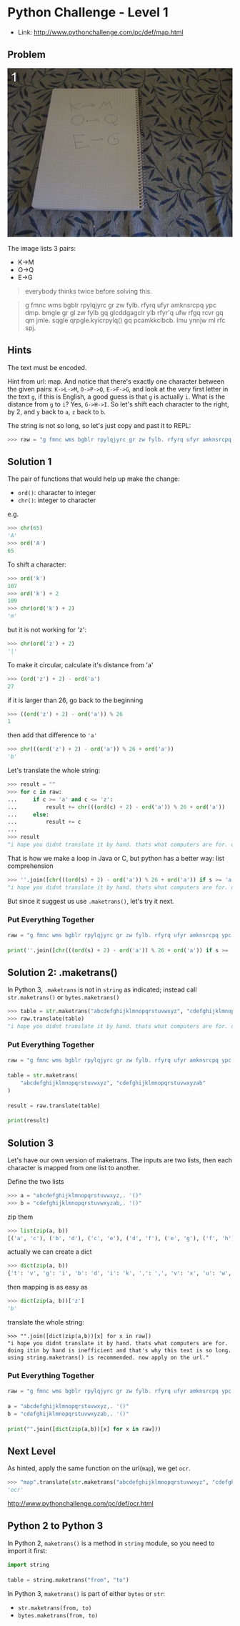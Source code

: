 # Python Challenge - Level 1

- Link: http://www.pythonchallenge.com/pc/def/map.html

Problem
-------

![](images/level1.jpg)

The image lists 3 pairs:

- K->M
- O->Q
- E->G

> everybody thinks twice before solving this.

> g fmnc wms bgblr rpylqjyrc gr zw fylb. rfyrq ufyr amknsrcpq ypc dmp. bmgle gr gl zw fylb gq glcddgagclr ylb rfyr'q ufw rfgq rcvr gq qm jmle. sqgle qrpgle.kyicrpylq() gq pcamkkclbcb. lmu ynnjw ml rfc spj.

Hints
-----

The text must be encoded.

Hint from url: map. And notice that there's exactly one character between the given pairs: ``K->L->M``, ``O->P->Q``, 
``E->F->G``, and look at the very first letter in the text ``g``, if this is English, a good guess is that ``g`` is 
actually ``i``. What is the distance from ``g`` to ``i``? Yes, ``G->H->I``. So let's shift each character to the 
right, by 2, and ``y`` back to ``a``, ``z`` back to ``b``.

The string is not so long, so let's just copy and past it to REPL:

```python
>>> raw = "g fmnc wms bgblr rpylqjyrc gr zw fylb. rfyrq ufyr amknsrcpq ypc dmp. bmgle grgl zw fylb gq glcddgagclr ylb rfyr'q ufw rfgq rcvr gq qm jmle. sqgle qrpgle.kyicrpylq() gq pcamkkclbcb. lmu ynnjw ml rfc spj."
```

Solution 1
----------

The pair of functions that would help up make the change:

- ``ord()``: character to integer
- ``chr()``: integer to character

e.g.

```python
>>> chr(65)
'A'
>>> ord('A')
65
```

To shift a character:

```python
>>> ord('k') 
107
>>> ord('k') + 2
109
>>> chr(ord('k') + 2)
'm'
```

but it is not working for 'z':

```python
>>> chr(ord('z') + 2)
'|'
```

To make it circular, calculate it's distance from 'a'

```python
>>> (ord('z') + 2) - ord('a')
27
```

if it is larger than 26, go back to the beginning

```python
>>> ((ord('z') + 2) - ord('a')) % 26
1
```

then add that difference to ``'a'``

```python
>>> chr(((ord('z') + 2) - ord('a')) % 26 + ord('a'))
'b'
```

Let's translate the whole string:

```python
>>> result = ""
>>> for c in raw:
...     if c >= 'a' and c <= 'z':
...         result += chr(((ord(c) + 2) - ord('a')) % 26 + ord('a')) 
...     else:
...         result += c
... 
>>> result
"i hope you didnt translate it by hand. thats what computers are for. doing itin by hand is inefficient and that's why this text is so long. using string.maketrans() is recommended. now apply on the url."
```

That is how we make a loop in Java or C, but python has a better way: list comprehension

```python
>>> ''.join([chr(((ord(s) + 2) - ord('a')) % 26 + ord('a')) if s >= 'a' and s <= 'z' else s for s in raw])
"i hope you didnt translate it by hand. thats what computers are for. doing itin by hand is inefficient and that's why this text is so long. using string.maketrans() is recommended. now apply on the url."
```

But since it suggest us use ``.maketrans()``, let's try it next.

### Put Everything Together

```python
raw = "g fmnc wms bgblr rpylqjyrc gr zw fylb. rfyrq ufyr amknsrcpq ypc dmp. bmgle grgl zw fylb gq glcddgagclr ylb rfyr'q ufw rfgq rcvr gq qm jmle. sqgle qrpgle.kyicrpylq() gq pcamkkclbcb. lmu ynnjw ml rfc spj."

print(''.join([chr(((ord(s) + 2) - ord('a')) % 26 + ord('a')) if s >= 'a' and s <= 'z' else s for s in raw]))
```



Solution 2: .maketrans()
------------------------

In Python 3, ``.maketrans`` is not in ``string`` as indicated; instead call ``str.maketrans()`` or ``bytes.maketrans()``

```python
>>> table = str.maketrans("abcdefghijklmnopqrstuvwxyz", "cdefghijklmnopqrstuvwxyzab")
>>> raw.translate(table)
"i hope you didnt translate it by hand. thats what computers are for. doing itin by hand is inefficient and that's why this text is so long. using string.maketrans() is recommended. now apply on the url."
```

### Put Everything Together

```python
raw = "g fmnc wms bgblr rpylqjyrc gr zw fylb. rfyrq ufyr amknsrcpq ypc dmp. bmgle grgl zw fylb gq glcddgagclr ylb rfyr'q ufw rfgq rcvr gq qm jmle. sqgle qrpgle.kyicrpylq() gq pcamkkclbcb. lmu ynnjw ml rfc spj."

table = str.maketrans(
    "abcdefghijklmnopqrstuvwxyz", "cdefghijklmnopqrstuvwxyzab"
)

result = raw.translate(table)

print(result)
```

Solution 3
----------

Let's have our own version of maketrans. The inputs are two lists, then each character is mapped from one list to 
another.


Define the two lists

```python
>>> a = "abcdefghijklmnopqrstuvwxyz,. '()"
>>> b = "cdefghijklmnopqrstuvwxyzab,. '()"
```

zip them

```python
>>> list(zip(a, b))
[('a', 'c'), ('b', 'd'), ('c', 'e'), ('d', 'f'), ('e', 'g'), ('f', 'h'), ('g', 'i'), ('h', 'j'), ('i', 'k'), ('j', 'l'), ('k', 'm'), ('l', 'n'), ('m', 'o'), ('n', 'p'), ('o', 'q'), ('p', 'r'), ('q', 's'), ('r', 't'), ('s', 'u'), ('t', 'v'), ('u', 'w'), ('v', 'x'), ('w', 'y'), ('x', 'z'), ('y', 'a'), ('z', 'b'), (',', ','), ('.', '.'), (' ', ' '), ("'", "'"), ('(', '('), (')', ')')]
```

actually we can create a dict

```python
>>> dict(zip(a, b))
{'t': 'v', 'g': 'i', 'b': 'd', 'i': 'k', ',': ',', 'v': 'x', 'u': 'w', 'd': 'f', 'e': 'g', 'h': 'j', 'm': 'o', "'": "'", '(': '(', '.': '.', 'q': 's', 'l': 'n', 'a': 'c', 'x': 'z', ' ': ' ', 'f': 'h', 'o': 'q', 'w': 'y', 'n': 'p', 'c': 'e', 'p': 'r', 's': 'u', 'z': 'b', 'j': 'l', 'y': 'a', 'r': 't', 'k': 'm', ')': ')'}
```

then mapping is as easy as 

```python
>>> dict(zip(a, b))['z']
'b'
```

translate the whole string:

```
>>> "".join([dict(zip(a,b))[x] for x in raw])
"i hope you didnt translate it by hand. thats what computers are for. doing itin by hand is inefficient and that's why this text is so long. using string.maketrans() is recommended. now apply on the url."
```

### Put Everything Together

```python
raw = "g fmnc wms bgblr rpylqjyrc gr zw fylb. rfyrq ufyr amknsrcpq ypc dmp. bmgle grgl zw fylb gq glcddgagclr ylb rfyr'q ufw rfgq rcvr gq qm jmle. sqgle qrpgle.kyicrpylq() gq pcamkkclbcb. lmu ynnjw ml rfc spj."

a = "abcdefghijklmnopqrstuvwxyz,. '()"
b = "cdefghijklmnopqrstuvwxyzab,. '()"

print("".join([dict(zip(a,b))[x] for x in raw]))
```

## Next Level

As hinted, apply the same function on the url(``map``), we get ``ocr``.

```python
>>> "map".translate(str.maketrans("abcdefghijklmnopqrstuvwxyz", "cdefghijklmnopqrstuvwxyzab"))
'ocr'
```

http://www.pythonchallenge.com/pc/def/ocr.html


## Python 2 to Python 3

In Python 2, ``maketrans()`` is a method in ``string`` module, so you need to import it first:

```python
import string

table = string.maketrans("from", "to")
```

In Python 3, ``maketrans()`` is part of either ``bytes`` or ``str``:

- ``str.maketrans(from, to)``
- ``bytes.maketrans(from, to)``